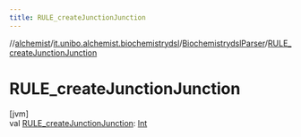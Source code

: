 ```yaml
---
title: RULE_createJunctionJunction
---
```

//[alchemist](../../../index.html)/[it.unibo.alchemist.biochemistrydsl](../index.html)/[BiochemistrydslParser](index.html)/[RULE_createJunctionJunction](-r-u-l-e_create-junction-junction.html)



# RULE_createJunctionJunction



[jvm]\
val [RULE_createJunctionJunction](-r-u-l-e_create-junction-junction.html): [Int](https://kotlinlang.org/api/latest/jvm/stdlib/kotlin/-int/index.html)




